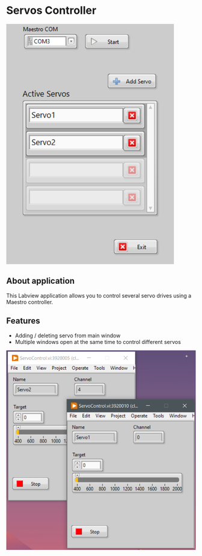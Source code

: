 # Servos Controller

![UI Screenshot](screenshots/mainUi.png)

## About application

This Labview application allows you to control several servo drives using a Maestro controller.

## Features

- Adding / deleting servo from main window
- Multiple windows open at the same time to control different servos

![Controler Screenshot](screenshots/multipleServoControl.png)